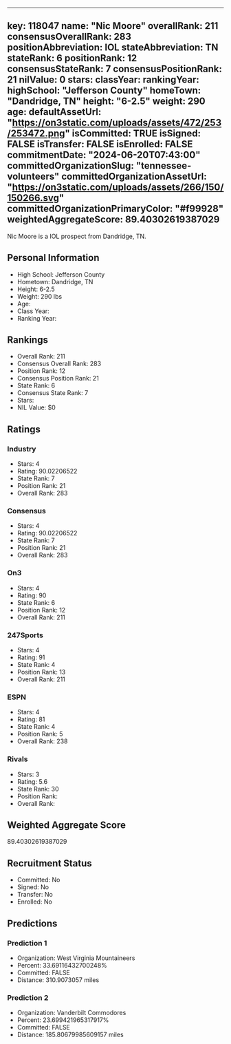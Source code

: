 ---
  key: 118047
  name: "Nic Moore"
  overallRank: 211
  consensusOverallRank: 283
  positionAbbreviation: IOL
  stateAbbreviation: TN
  stateRank: 6
  positionRank: 12
  consensusStateRank: 7
  consensusPositionRank: 21
  nilValue: 0
  stars: 
  classYear: 
  rankingYear: 
  highSchool: "Jefferson County"
  homeTown: "Dandridge, TN"
  height: "6-2.5"
  weight: 290
  age: 
  defaultAssetUrl: "https://on3static.com/uploads/assets/472/253/253472.png"
  isCommitted: TRUE
  isSigned: FALSE
  isTransfer: FALSE
  isEnrolled: FALSE
  commitmentDate: "2024-06-20T07:43:00"
  committedOrganizationSlug: "tennessee-volunteers"
  committedOrganizationAssetUrl: "https://on3static.com/uploads/assets/266/150/150266.svg"
  committedOrganizationPrimaryColor: "#f99928"
  weightedAggregateScore: 89.40302619387029
  ---
  
  Nic Moore is a IOL prospect from Dandridge, TN.
  
  ## Personal Information
  - High School: Jefferson County
  - Hometown: Dandridge, TN
  - Height: 6-2.5
  - Weight: 290 lbs
  - Age: 
  - Class Year: 
  - Ranking Year: 
  
  ## Rankings
  - Overall Rank: 211
  - Consensus Overall Rank: 283
  - Position Rank: 12
  - Consensus Position Rank: 21
  - State Rank: 6
  - Consensus State Rank: 7
  - Stars: 
  - NIL Value: $0
  
  ## Ratings
  
  ### Industry
  - Stars: 4
  - Rating: 90.02206522
  - State Rank: 7
  - Position Rank: 21
  - Overall Rank: 283
  
  ### Consensus
  - Stars: 4
  - Rating: 90.02206522
  - State Rank: 7
  - Position Rank: 21
  - Overall Rank: 283
  
  ### On3
  - Stars: 4
  - Rating: 90
  - State Rank: 6
  - Position Rank: 12
  - Overall Rank: 211
  
  ### 247Sports
  - Stars: 4
  - Rating: 91
  - State Rank: 4
  - Position Rank: 13
  - Overall Rank: 211
  
  ### ESPN
  - Stars: 4
  - Rating: 81
  - State Rank: 4
  - Position Rank: 5
  - Overall Rank: 238
  
  ### Rivals
  - Stars: 3
  - Rating: 5.6
  - State Rank: 30
  - Position Rank: 
  - Overall Rank: 
  
  ## Weighted Aggregate Score
  89.40302619387029
  
  ## Recruitment Status
  - Committed: No
  - Signed: No
  - Transfer: No
  - Enrolled: No
  
  
  
  ## Predictions
  
  ### Prediction 1
  - Organization: West Virginia Mountaineers
  - Percent: 33.69116432700248%
  - Committed: FALSE
  - Distance: 310.9073057 miles
  
  ### Prediction 2
  - Organization: Vanderbilt Commodores
  - Percent: 23.699421965317917%
  - Committed: FALSE
  - Distance: 185.80679985609157 miles
  